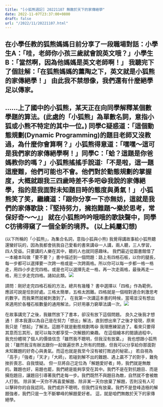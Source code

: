 ```yaml
---
title: "[小狐熊週記] 20221107 無敵於天下的家傳絕學"
date: 2022-11-07T23:37:00+0800
draft: false
url: "/2022/11/20221107.html"
---
```



在小學任教的狐熊媽媽日前分享了一段職場對話：小學生A：「哇，老師你小孩三歲就會說英文哦？」小學生B：「當然啊，因為他媽媽是英文老師啊！」
我聽完下了個註解：「在狐熊媽媽的薰陶之下，英文就是小狐熊的家傳絕學！」
由此我不禁想像，我們還有什麼絕學足以傳家。
--
……上了國中的小狐熊，某天正在向同學解釋某個數學題的算法。(此處的「小狐熊」為單數名詞，意指小狐或小熊不特定的其中一位。)
同學C疑惑道：「這個動態規劃(Dynamic Programming)的題目老師又沒教過，為什麼你會算啊？」小狐熊得意道：「嘿嘿～這可是我們家的家傳絕學啊！」同學C：「蛤？這題是你爸媽教你的嗎？」小狐熊搖搖手說道∶「不是啦，這一題這麼難，他們可能也不會。他們對於動態規劃的掌握度，大概就跟我三四歲時差不多吧😆我說的家傳絕學，指的是我面對未知題目時的態度與勇氣！」
小狐熊笑了笑，繼續道：「跟你分享一下亦無妨，這就是我們的家傳歌訣：『堅持努力，擁抱難題～樂於思考，常保好奇～～』」
就在小狐熊吟吟哦哦的歌訣聲中，同學C彷彿得窺了一個全新的境界。
(以上純屬幻想)
--
(以下所稱的「小狐熊」，為集合名詞，意指小狐與小熊)
我覺得講故事給小狐熊聽還蠻好玩的，因為我都會挑我自己愛看的書來講😆一人講，兩人聽，三人學習，四人受益。只要講的人樂在其中，聽的人也就同感趣味。
我們最近從圖書館借了一本繪本叫做「要不要？」書中描述到一個問題：路上有四格石板，以你的腿長，每一步都可以選擇要一次跨一格或是一次跨兩格。所以你可以每一步都一格一格走，用四小步走完四格。或是也可以選擇先走一格，再一次走兩格，最後再走一格，用三步走完四格。諸如此類。![]($https://blogger.googleusercontent.com/img/a/AVvXsEiXhpM5b-mqDPKZZq5EpKSV8pgMDn-g_JX9JZn9FXVWX3WNHt7HZOTr__cMLG8z9R77TUC5w33f4g0OMnfDd43aYVfJ5aAAzPtujMLMYAs4Cx2MXJ-WCcl_12LBKt7vtA0HYsTkcQxmk3lgg20MtuT_9_lRj_hkjQnbUkwnDBIKC8fr3dcq9ldxLzqk=w400-h301)

請問：剛好走完四格石板的方法，總共有幾種？
書中選擇以「四格」作為範例，應該可說是恰到好處。三格太簡單，五格太困難。四格就是一個相對適合刺激思考的數字。而我果然就被刺激到了。
在我第一次講這本書的時候，當場並沒有想出來適用於各種石板數量的通用解法，只好用暴力窮舉法講一次。![]($https://blogger.googleusercontent.com/img/a/AVvXsEiEc6vnAINByWnqBp5bB5LOnJ4hW01IojYXGCu1XYaSMxtc9B-PnvToUlYl5RPLpXEzOgtNG9vIyU8FzGptPgMPiBEsrJtRsIUadBOfoRtCCR6PV024CaWdXws8ftGhmemAXr7Dv3d95K0l3WcsDMZxBJnEbII9vZZRQUBsaonYtyNpdKmB7UOSaNCt)

在故事講完了之後，我雖然放下了書本，卻沒有放下這個問題。
良久之後我才想通！
原本我還以為自己是在努力「想出」解法，直到想出來了之後才發現，原來我只是「想起」了解法。這題不就是動態規劃嗎😆 我理應練習過了。看來只要得其意而忘其形，就可以每次都享受一次解題的樂趣。
在這個繪本的閱讀過程中，我充份體現了個人的價值信念「雖然我不聰明，但我沒有放棄。」
我也想跟小狐熊說：「雖然我沒有辦法跟你一起做遍世界上所有的問題，但我可以分享給你那面對未知難題的好奇心與勇氣。而這也就是我至今沒有被打敗過的秘密。」
若自視為「高手」「強者」「天才」「大師」，若碰到解不出的難題、遇上贏不了的對手，難免挫折喪志、自我懷疑。
但一旦將自己定位為「解題愛好者」時，我們就是無敵的。難題也好，易題也罷，我們總是能夠享受在其中。我們不是在對抗題目、而是擁抱題目，讓題目引導著我們走每一步。我們既然不與題目為敵，自然就不會被敵人打倒。
除非某一天你不再喜愛解題、除非某一天你放棄了解題，否則沒有人可以擊碎你的自我認同。我們或許不聰明，但我們沒有放棄。我們不是登峰造極的解題強者，我們只是一生不斷攀峰的解題愛好者。
這，就是咱們無敵於天下的家傳絕學。
